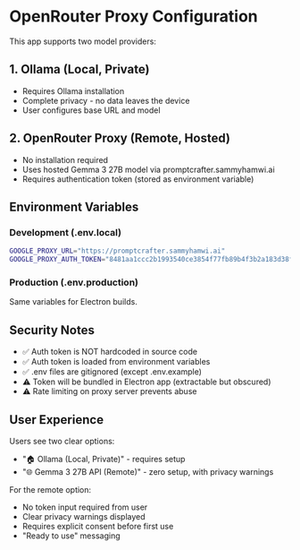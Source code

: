 # OpenRouter Proxy Configuration

This app supports two model providers:

## 1. Ollama (Local, Private)
- Requires Ollama installation
- Complete privacy - no data leaves the device
- User configures base URL and model

## 2. OpenRouter Proxy (Remote, Hosted)
- No installation required
- Uses hosted Gemma 3 27B model via promptcrafter.sammyhamwi.ai
- Requires authentication token (stored as environment variable)

## Environment Variables

### Development (.env.local)
```bash
GOOGLE_PROXY_URL="https://promptcrafter.sammyhamwi.ai"
GOOGLE_PROXY_AUTH_TOKEN="8481aa1ccc2b1993540ce3854f77fb89b4f3b2a183d38fcaca90e311a62da4a4"
```

### Production (.env.production)  
Same variables for Electron builds.

## Security Notes

- ✅ Auth token is NOT hardcoded in source code
- ✅ Auth token is loaded from environment variables
- ✅ .env files are gitignored (except .env.example)
- ⚠️ Token will be bundled in Electron app (extractable but obscured)
- ⚠️ Rate limiting on proxy server prevents abuse

## User Experience

Users see two clear options:
- "🏠 Ollama (Local, Private)" - requires setup
- "🌐 Gemma 3 27B API (Remote)" - zero setup, with privacy warnings

For the remote option:
- No token input required from user
- Clear privacy warnings displayed
- Requires explicit consent before first use
- "Ready to use" messaging
